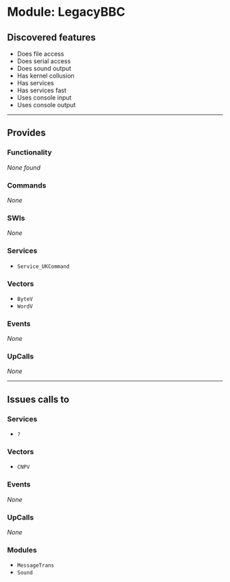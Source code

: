 # Module: LegacyBBC

## Discovered features


* Does file access
* Does serial access
* Does sound output
* Has kernel collusion
* Has services
* Has services fast
* Uses console input
* Uses console output

---

## Provides

### Functionality


*None found*

### Commands


*None*


### SWIs


*None*


### Services


* `Service_UKCommand`


### Vectors


* `ByteV`
* `WordV`


### Events


*None*


### UpCalls


*None*


---

## Issues calls to

### Services


* `?`


### Vectors


* `CNPV`


### Events


*None*


### UpCalls


*None*


### Modules


* `MessageTrans`
* `Sound`


